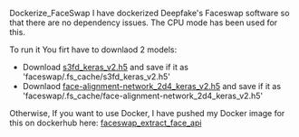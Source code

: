 Dockerize_FaceSwap
I have dockerized Deepfake's Faceswap software so that there are no dependency issues. The CPU mode has been used for this.

To run it You firt have to downlaod 2 models:
- Download [s3fd_keras_v2.h5](https://github.com/deepfakes-models/faceswap-models/releases/download/v11.2/s3fd_keras_v2.zip) and save if it as 'faceswap/.fs_cache/s3fd_keras_v2.h5'
- Downlaod [face-alignment-network_2d4_keras_v2.h5](https://github.com/deepfakes-models/faceswap-models/releases/download/v13.2/face-alignment-network_2d4_keras_v2.zip) and save if it as 'faceswap/.fs_cache/face-alignment-network_2d4_keras_v2.h5'

Otherwise, If you want to use Docker, I have pushed my Docker image for this on dockerhub here: [faceswap_extract_face_api](https://hub.docker.com/repository/docker/soban5056/faceswap_extract_face_api)
